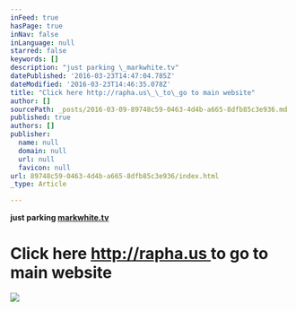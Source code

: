 ```yaml
---
inFeed: true
hasPage: true
inNav: false
inLanguage: null
starred: false
keywords: []
description: "just parking \_markwhite.tv"
datePublished: '2016-03-23T14:47:04.785Z'
dateModified: '2016-03-23T14:46:35.078Z'
title: "Click here http://rapha.us\_\_to\_go to main website"
author: []
sourcePath: _posts/2016-03-09-89748c59-0463-4d4b-a665-8dfb85c3e936.md
published: true
authors: []
publisher:
  name: null
  domain: null
  url: null
  favicon: null
url: 89748c59-0463-4d4b-a665-8dfb85c3e936/index.html
_type: Article

---
```

**just parking  [markwhite.tv][0]**

# Click here [http://rapha.us ][1] to go to main website
![](https://the-grid-user-content.s3-us-west-2.amazonaws.com/e03f8d09-1d46-4dab-b990-14732fa3c786.jpg)

[0]: rapha.us
[1]: http://rapha.us/